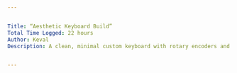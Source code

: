 ```yaml
---


Title: “Aesthetic Keyboard Build”
Total Time Logged: 22 hours
Author: Keval
Description: A clean, minimal custom keyboard with rotary encoders and OLED. Designed entirely from scratch.


---
```




